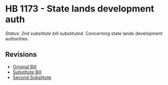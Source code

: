 # HB 1173 - State lands development auth
*Status: 2nd substitute bill substituted.*
Concerning state lands development authorities.

## Revisions
* [Original Bill](1/)
* [Substitute Bill](S/)
* [Second Substitute](S2/)